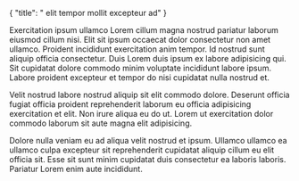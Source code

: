 {
  "title": " elit tempor mollit excepteur ad"
}

Exercitation ipsum ullamco Lorem cillum magna nostrud pariatur laborum eiusmod cillum nisi. Elit sit ipsum occaecat dolor consectetur non amet ullamco. Proident incididunt exercitation anim tempor. Id nostrud sunt aliquip officia consectetur. Duis Lorem duis ipsum ex labore adipisicing qui. Sit cupidatat dolore commodo minim voluptate incididunt labore ipsum. Labore proident excepteur et tempor do nisi cupidatat nulla nostrud et.

Velit nostrud labore nostrud aliquip sit elit commodo dolore. Deserunt officia fugiat officia proident reprehenderit laborum eu officia adipisicing exercitation et elit. Non irure aliqua eu do ut. Lorem ut exercitation dolor commodo laborum sit aute magna elit adipisicing.

Dolore nulla veniam eu ad aliqua velit nostrud et ipsum. Ullamco ullamco ea ullamco culpa excepteur sit reprehenderit cupidatat aliquip cillum eu elit officia sit. Esse sit sunt minim cupidatat duis consectetur ea laboris laboris. Pariatur Lorem enim aute incididunt.